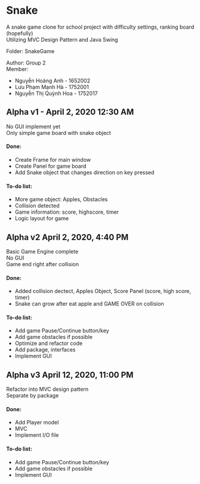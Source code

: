 ﻿# Snake
A snake game clone for school project with difficulty settings, ranking board (hopefully)  
Utilizing MVC Design Pattern and Java Swing  

Folder: SnakeGame  

Author: Group 2  
Member: 
 - Nguyễn Hoàng Anh - 1652002
 - Lưu Phạm Mạnh Hà - 1752001
 - Nguyễn Thị Quỳnh Hoa - 1752017

## Alpha v1 - April 2, 2020 12:30 AM
No GUI implement yet  
Only simple game board with snake object
#### Done: 
 - Create Frame for main window
 - Create Panel for game board
 - Add Snake object that changes direction on key pressed
#### To-do list:
 - More game object: Apples, Obstacles
 - Collision detected
 - Game information: score, highscore, timer
 - Logic layout for game

## Alpha v2 April 2, 2020, 4:40 PM

Basic Game Engine complete  
No GUI  
Game end right after collision  
#### Done:
 - Added collision dectect, Apples Object, Score Panel (score, high score, timer)
 - Snake can grow after eat apple and GAME OVER on collision
#### To-do list:
 - Add game Pause/Continue button/key
 - Add game obstacles if possible
 - Optimize and refactor code
 - Add package, interfaces
 - Implement GUI

## Alpha v3 April 12, 2020, 11:00 PM

Refactor into MVC design pattern  
Separate by package  
#### Done: 
 - Add Player model
 - MVC
 - Implement I/O file
#### To-do list:
 - Add game Pause/Continue button/key
 - Add game obstacles if possible
 - Implement GUI